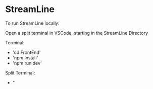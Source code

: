 # StreamLine

To run StreamLine locally:

Open a split terminal in VSCode, starting in the StreamLine Directory

Terminal:

- 'cd FrontEnd'
- 'npm install'
- 'npm run dev'

Split Terminal:

- ''
